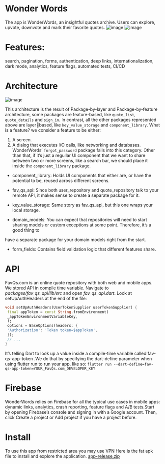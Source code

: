 # Wonder Words
The app is WonderWords, an insightful quotes archive. Users can
explore, upvote, downvote and mark their favorite quotes.
![image](https://user-images.githubusercontent.com/20933055/236761160-016d419c-0c41-4801-b39b-5efc5ec9f605.png)
![image](https://user-images.githubusercontent.com/20933055/236761227-b83215f1-d9c0-4713-8559-8718eafb280f.png)
# Features: 
search, pagination, forms, authentication, deep links,
internationalization, dark mode, analytics, feature flags, automated tests, CI/CD
# Architecture
![image](https://user-images.githubusercontent.com/20933055/236761616-64a454e5-2779-4bd6-8098-bff5dc4429b0.png)

This architecture is the result of Package-by-layer and Package-by-feature architecture, some packages are feature-based, like `quote_list`, `quote_details`
and `sign_in`. In contrast, all the other packages represented above are layerbased, like `key_value_storage` and `component_library`.
What is a feature?
we consider a feature to be either:
1. A screen.
2. A dialog that executes I/O calls, like networking and databases.
WonderWords’ `forgot_password` package falls into this category.
Other than that, if it’s just a regullar UI component that we want to share
between two or more screens, like a search bar, we should place it inside the
`component_library` package.
* component_library: Holds UI components that either are, or have the
potential to be, reused across different screens.

* fav_qs_api: Since both user_repository and quote_repository talk to your
remote API, it makes sense to create a separate package for it.

* key_value_storage: Same story as fav_qs_api, but this one wraps your local
storage.

* domain_models: You can expect that repositories will need to start sharing
models or custom exceptions at some point. Therefore, it’s a good thing to

have a separate package for your domain models right from the start.
* form_fields: Contains field validation logic that different features share.

# API
FavQs.com is an online quote repository with both web and mobile apps.
We stored API in compile time variable.
Navigate to *packages/fav_qs_api/lib/src* and open *fav_qs_api.dart*.
Look at setUpAuthHeaders at the end of the file:
```dart
void setUpAuthHeaders(UserTokenSupplier userTokenSupplier) {
 final appToken = const String.fromEnvironment(
 _appTokenEnvironmentVariableKey,
 );
 options = BaseOptions(headers: {
 'Authorization': 'Token token=$appToken',
 });
 // ...
}
```
It’s telling Dart to look up a value inside a compile-time variable called fav-qs-app-token .We do that by specifying the dart-define
parameter when using flutter run to run your app, like so:
`flutter run --dart-define=fav-qs-app-token=YOUR_FavQs.com_DEVELOPER_KEY`
# Firebase
WonderWords relies on Firebase for all the typical use cases in mobile apps:
dynamic links, analytics, crash reporting, feature flags and A/B tests.Start by opening Firebase’s console and signing in with a Google account. Then,
click Create a project or Add project if you have a project before.

# Install
To use this app from restricted area you may use VPN
Here is the fat apk file to install and explore the application.
[app-release.zip](https://github.com/m8811163008/wonderWords/files/11418976/app-release.zip)
